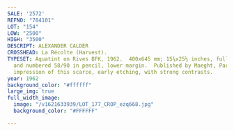```yaml
---
SALE: '2572'
REFNO: "784101"
LOT: "154"
LOW: "2500"
HIGH: "3500"
DESCRIPT: ALEXANDER CALDER
CROSSHEAD: La Récolte (Harvest).
TYPESET: Aquatint on Rives BFK, 1962.  400x645 mm; 15¾x25½ inches, full margins.  Signed
  and numbered 58/90 in pencil, lower margin.  Published by Maeght, Paris.  A superb
  impression of this scarce, early etching, with strong contrasts.
year: 1962
background_color: "#ffffff"
large_img: true
full_width_image:
  image: "/v1621633939/LOT_177_CROP_ezq668.jpg"
  background_color: "#FFFFFF"

---
```

